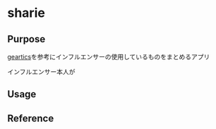 # sharie

## Purpose

[geartics](https://www.geartics.com/)を参考にインフルエンサーの使用しているものをまとめるアプリ

インフルエンサー本人が

## Usage

## Reference
